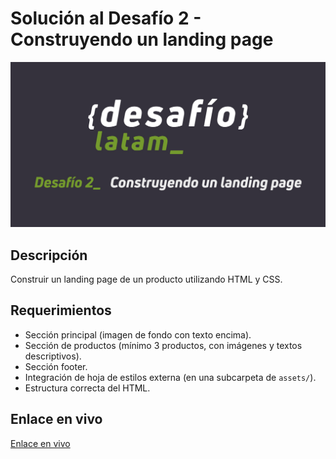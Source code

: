 # Solución al Desafío 2 - Construyendo un landing page

![banner](assets/imgs/og-image.jpg)

## Descripción

Construir un landing page de un producto utilizando HTML y CSS.

## Requerimientos

- Sección principal (imagen de fondo con texto encima).
- Sección de productos (mínimo 3 productos, con imágenes y textos descriptivos).
- Sección footer.
- Integración de hoja de estilos externa (en una subcarpeta de `assets/`).
- Estructura correcta del HTML.

## Enlace en vivo

[Enlace en vivo](https://adl-landing-page.netlify.app/)
